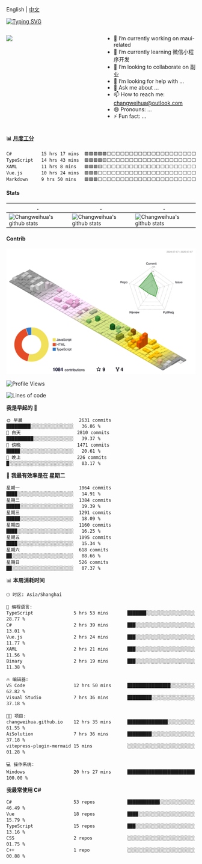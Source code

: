 English | [中文](README_CN.md)

[![Typing SVG](https://readme-typing-svg.herokuapp.com?color=%2336BCF7&center=true&vCenter=true&width=600&lines=Hi+there+👋,+I+am+Chang+Weihua;+Welcome+to+My+Profile!;Over+9+years+of+programming+experience;Always+learning+new+things+)](https://git.io/typing-svg)

<div style="display: grid;gap: 20px;grid-template-columns: repeat(auto-fit, minmax(240px, 1fr));">

[<img src="https://github-readme-stats.vercel.app/api?username=changweihua&show_icons=true&locale=cn" />](https://metrics.lecoq.io/changweihua#gh-light-mode-only)

<div>

- 🔭 I’m currently working on maui-related
- 🌱 I’m currently learning 微信小程序开发
- 👯 I’m looking to collaborate on 副业
- 🤔 I’m looking for help with ...
- 💬 Ask me about ...
- 📫 How to reach me: changweihua@outlook.com
- 😄 Pronouns: ...
- ⚡ Fun fact: ...

</div>

</div>

#### :bar_chart: [月度工分](https://github.com/changweihua/wakapi)

<!--START_SECTION:wakao-->

```txt
C#           15 hrs 17 mins  🟩🟩🟩🟩🟩⬜⬜⬜⬜⬜⬜⬜⬜⬜⬜⬜⬜⬜⬜⬜⬜⬜⬜⬜⬜   19.06 %
TypeScript   14 hrs 43 mins  🟩🟩🟩🟩🟨⬜⬜⬜⬜⬜⬜⬜⬜⬜⬜⬜⬜⬜⬜⬜⬜⬜⬜⬜⬜   18.35 %
XAML         11 hrs 8 mins   🟩🟩🟩🟨⬜⬜⬜⬜⬜⬜⬜⬜⬜⬜⬜⬜⬜⬜⬜⬜⬜⬜⬜⬜⬜   13.88 %
Vue.js       10 hrs 24 mins  🟩🟩🟩⬜⬜⬜⬜⬜⬜⬜⬜⬜⬜⬜⬜⬜⬜⬜⬜⬜⬜⬜⬜⬜⬜   12.98 %
Markdown     9 hrs 50 mins   🟩🟩🟩⬜⬜⬜⬜⬜⬜⬜⬜⬜⬜⬜⬜⬜⬜⬜⬜⬜⬜⬜⬜⬜⬜   12.26 %
```

<!--END_SECTION:wakao-->

#### Stats ####


| .                                                                                                                                            | .                                                                                                                                      | .                                                                                                                                                     |
| -------------------------------------------------------------------------------------------------------------------------------------------- | -------------------------------------------------------------------------------------------------------------------------------------- | ----------------------------------------------------------------------------------------------------------------------------------------------------- |
| ![Changweihua's github stats](https://github-readme-stats.vercel.app/api?username=changweihua&show_icons=true&theme=radical&hide_title=true) | ![Changweihua's github stats](https://github-readme-stats.vercel.app/api/top-langs/?username=changweihua&theme=radical&layout=compact) | ![Changweihua's github stats](https://github-readme-stats.vercel.app/api?username=changweihua&show_icons=true&theme=radical&include_all_commits=true) |


#### Contrib ####

<!--   profile-green-animate -->
![](./profile-3d-contrib/profile-south-season-animate.svg)

<!--START_SECTION:waka-->
![Profile Views](http://img.shields.io/badge/%E4%B8%AA%E4%BA%BA%E8%B5%84%E6%96%99%E8%A7%82%E7%9C%8B%E6%AC%A1%E6%95%B0-0-blue)

![Lines of code](https://img.shields.io/badge/%E4%BB%8E%E3%80%8CHello%20World%E3%80%8D%E8%B5%B7%E6%88%91%E5%B7%B2%E7%BB%8F%E5%86%99%E4%BA%86-24.3%20million%20%E8%A1%8C%E4%BB%A3%E7%A0%81-blue)

**我是早起的 🐤** 

```text
🌞 早晨                     2631 commits        █████████░░░░░░░░░░░░░░░░   36.86 % 
🌆 白天                     2810 commits        ██████████░░░░░░░░░░░░░░░   39.37 % 
🌃 傍晚                     1471 commits        █████░░░░░░░░░░░░░░░░░░░░   20.61 % 
🌙 晚上                     226 commits         █░░░░░░░░░░░░░░░░░░░░░░░░   03.17 % 
```
📅 **我最有效率是在 星期二** 

```text
星期一                      1064 commits        ████░░░░░░░░░░░░░░░░░░░░░   14.91 % 
星期二                      1384 commits        █████░░░░░░░░░░░░░░░░░░░░   19.39 % 
星期三                      1291 commits        █████░░░░░░░░░░░░░░░░░░░░   18.09 % 
星期四                      1160 commits        ████░░░░░░░░░░░░░░░░░░░░░   16.25 % 
星期五                      1095 commits        ████░░░░░░░░░░░░░░░░░░░░░   15.34 % 
星期六                      618 commits         ██░░░░░░░░░░░░░░░░░░░░░░░   08.66 % 
星期日                      526 commits         ██░░░░░░░░░░░░░░░░░░░░░░░   07.37 % 
```


📊 **本周消耗时间** 

```text
🕑︎ 时区: Asia/Shanghai

💬 编程语言: 
TypeScript               5 hrs 53 mins       ███████░░░░░░░░░░░░░░░░░░   28.77 % 
C#                       2 hrs 39 mins       ███░░░░░░░░░░░░░░░░░░░░░░   13.01 % 
Vue.js                   2 hrs 24 mins       ███░░░░░░░░░░░░░░░░░░░░░░   11.77 % 
XAML                     2 hrs 21 mins       ███░░░░░░░░░░░░░░░░░░░░░░   11.56 % 
Binary                   2 hrs 19 mins       ███░░░░░░░░░░░░░░░░░░░░░░   11.38 % 

🔥 编辑器: 
VS Code                  12 hrs 50 mins      ████████████████░░░░░░░░░   62.82 % 
Visual Studio            7 hrs 36 mins       █████████░░░░░░░░░░░░░░░░   37.18 % 

🐱‍💻 项目: 
changweihua.github.io    12 hrs 35 mins      ███████████████░░░░░░░░░░   61.55 % 
AiSolution               7 hrs 36 mins       █████████░░░░░░░░░░░░░░░░   37.18 % 
vitepress-plugin-mermaid 15 mins             ░░░░░░░░░░░░░░░░░░░░░░░░░   01.28 % 

💻 操作系统: 
Windows                  20 hrs 27 mins      █████████████████████████   100.00 % 
```

**我最常使用 C#** 

```text
C#                       53 repos            ████████████░░░░░░░░░░░░░   46.49 % 
Vue                      18 repos            ████░░░░░░░░░░░░░░░░░░░░░   15.79 % 
TypeScript               15 repos            ███░░░░░░░░░░░░░░░░░░░░░░   13.16 % 
CSS                      2 repos             ░░░░░░░░░░░░░░░░░░░░░░░░░   01.75 % 
C++                      1 repo              ░░░░░░░░░░░░░░░░░░░░░░░░░   00.88 % 
```




<!--END_SECTION:waka-->


<!-- ![](assets/Bottom_down.svg) -->
